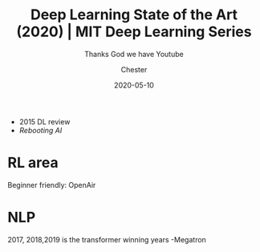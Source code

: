 ﻿---
layout:     post
title:      Deep Learning State of the Art (2020) | MIT Deep Learning Series
subtitle:   Thanks God we have Youtube
date:       2020-05-10
author:    Chester
catalog: true
tags:
	-paper
---

- 2015 DL review
- _Rebooting AI_

# RL area
Beginner friendly: OpenAir 
# NLP
2017, 2018,2019 is the transformer winning years
-Megatron 
<!--stackedit_data:
eyJoaXN0b3J5IjpbLTEwNzY4OTk5OTksLTMyNDY2OTE5LC0xNz
AyMDg2NDY3XX0=
-->